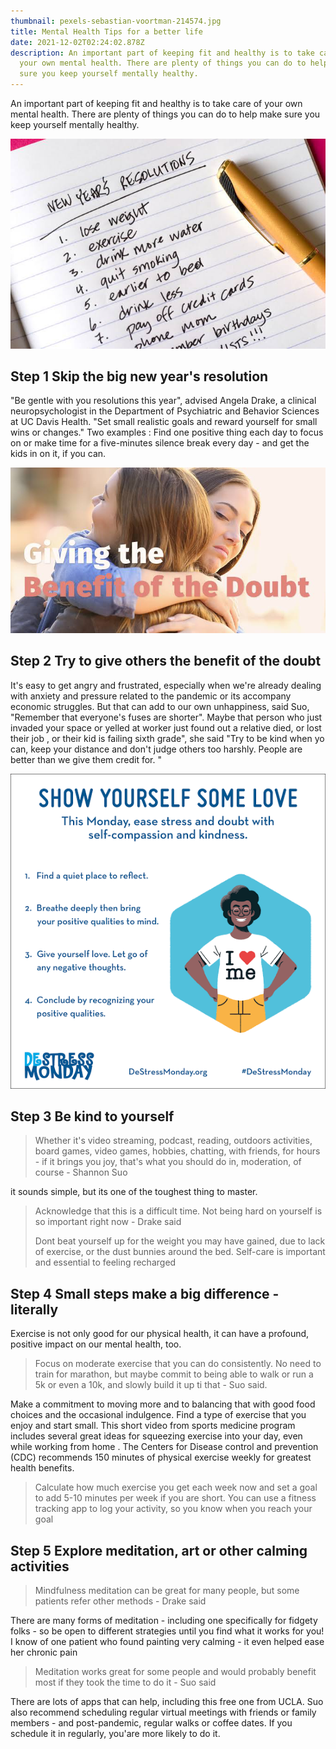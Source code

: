 ```yaml
---
thumbnail: pexels-sebastian-voortman-214574.jpg
title: Mental Health Tips for a better life
date: 2021-12-02T02:24:02.878Z
description: An important part of keeping fit and healthy is to take care of
  your own mental health. There are plenty of things you can do to help make
  sure you keep yourself mentally healthy.
---
```

An important part of keeping fit and healthy is to take care of your own mental health. There are plenty of things you can do to help make sure you keep yourself mentally healthy.

![](picture1.png)

## Step 1 Skip the big new year's resolution

"Be gentle with you resolutions this year", advised Angela Drake, a clinical neuropsychologist in the Department of Psychiatric and Behavior Sciences at UC Davis Health. "Set small realistic goals and reward yourself for small wins or changes." Two examples : Find one positive thing each day to focus on or make time for a five-minutes silence break every day - and get the kids in on it, if you can.

![](picture2.png)

## Step 2 Try to give others the benefit of the doubt

It's easy to get angry and frustrated, especially when we're already dealing with anxiety and pressure related to the pandemic or its accompany economic struggles. But that can add to our own unhappiness, said Suo, "Remember that everyone's fuses are shorter". Maybe that person who just invaded your space or yelled at worker just found out a relative died, or lost their job , or their kid is failing sixth grade", she said "Try to be kind when yo can, keep your distance and don't judge others too harshly. People are better than we give them credit for. "

![](picture3.png)

## Step 3 Be kind to yourself

> Whether it's video streaming, podcast, reading, outdoors activities, board games, video games, hobbies, chatting, with friends, for hours - if it brings you joy, that's what you should do in, moderation, of course - Shannon Suo

it sounds simple, but its one of the toughest thing to master. 

> Acknowledge that this is a difficult time. Not being hard on yourself is so important right now - Drake said
>
> Dont beat yourself up for the weight you may have gained, due to lack of exercise, or the dust bunnies around the bed. Self-care is important and essential to feeling recharged 

## Step 4 Small steps make a big difference - literally

Exercise is not only good for our physical health, it can have a profound, positive impact on our mental health, too. 

> Focus on moderate exercise that you can do consistently. No need to train for marathon, but maybe commit to being able to walk or run a 5k or even a 10k, and slowly build it up ti that  - Suo said.

Make a commitment to moving more and to balancing that with good food choices and the occasional indulgence. Find a type of exercise that you enjoy and start small. This short video from sports medicine program includes several great ideas for squeezing exercise into your day, even while working from home . The Centers for Disease control and prevention (CDC) recommends 150 minutes of physical exercise weekly for greatest health benefits. 

> Calculate how much exercise you get each week now and set a goal to add 5-10 minutes per week if you are short. You can use a fitness tracking app to log your activity, so you know when you reach your goal

## Step 5 Explore meditation, art or other calming activities

> Mindfulness meditation can be great for many people, but some patients refer other methods - Drake said

There are many forms of meditation - including one specifically for fidgety folks - so be open to different strategies until you find what  it works for you! I know of one patient who found painting very calming - it even helped ease her chronic pain

> Meditation works great for some people and would probably benefit most if they took the time to do it - Suo said

There are lots of apps that can help, including this free one from UCLA. Suo also recommend scheduling regular virtual meetings with friends or family members - and post-pandemic, regular walks or coffee dates. If you schedule it in regularly, you'are more likely to do it.